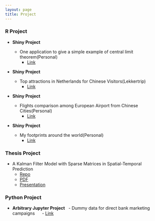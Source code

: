 ```yaml
---
layout: page
title: Project
---
```


### R Project
- **Shiny Project** 
  -  One application to give a simple example of central limit theorem(Personal)
     -  [Link](https://sangaj.shinyapps.io/clt_proof_in_histogram/)

- **Shiny Project** 
  -  Top attractions in Netherlands for Chinese Visitors(Lekkertrip)
     -  [Link](https://sangaj.shinyapps.io/attraction/)

- **Shiny Project** 
  -  Flights comparison among European Airport from Chinese Cities(Personal)
     -  [Link](https://sangaj.shinyapps.io/airlines/)


- **Shiny Project** 
  -  My footprints around the world(Personal)
     -  [Link](https://sangaj.shinyapps.io/Mytrips/)
  
### Thesis Project
- A Kalman Filter Model with Sparse Matrices in Spatial-Temporal Prediction 
  - [Repo](https://github.com/sangaj/Thesis)
  - [PDF](https://github.com/sangaj/Thesis/blob/master/Thesis.pdf)
  - [Presentation](https://sangaj.shinyapps.io/thesisp/)


### Python Project

- **Arbitrary Jupyter Project**
   - Dummy data for direct bank marketing campaigns
      - [Link](https://github.com/sangaj/Py_Random_Project1/blob/master/Notebook.ipynb)
